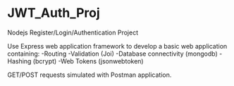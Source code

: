 # JWT_Auth_Proj

Nodejs Register/Login/Authentication Project 

Use Express web application framework to develop a basic web application containing:
  -Routing
  -Validation (Joi)
  -Database connectivity (mongodb)
  -Hashing (bcrypt)
  -Web Tokens (jsonwebtoken)
  
GET/POST requests simulated with Postman application.

